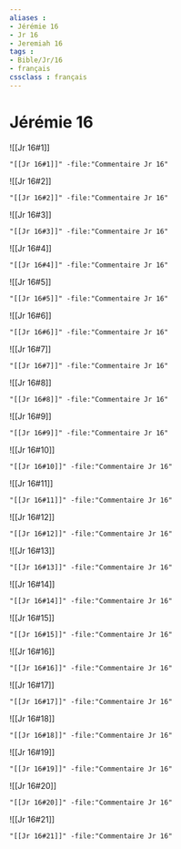 ```yaml
---
aliases : 
- Jérémie 16
- Jr 16
- Jeremiah 16
tags : 
- Bible/Jr/16
- français
cssclass : français
---
```


# Jérémie 16

![[Jr 16#1]]

```query
"[[Jr 16#1]]" -file:"Commentaire Jr 16"
```

![[Jr 16#2]]

```query
"[[Jr 16#2]]" -file:"Commentaire Jr 16"
```

![[Jr 16#3]]

```query
"[[Jr 16#3]]" -file:"Commentaire Jr 16"
```

![[Jr 16#4]]

```query
"[[Jr 16#4]]" -file:"Commentaire Jr 16"
```

![[Jr 16#5]]

```query
"[[Jr 16#5]]" -file:"Commentaire Jr 16"
```

![[Jr 16#6]]

```query
"[[Jr 16#6]]" -file:"Commentaire Jr 16"
```

![[Jr 16#7]]

```query
"[[Jr 16#7]]" -file:"Commentaire Jr 16"
```

![[Jr 16#8]]

```query
"[[Jr 16#8]]" -file:"Commentaire Jr 16"
```

![[Jr 16#9]]

```query
"[[Jr 16#9]]" -file:"Commentaire Jr 16"
```

![[Jr 16#10]]

```query
"[[Jr 16#10]]" -file:"Commentaire Jr 16"
```

![[Jr 16#11]]

```query
"[[Jr 16#11]]" -file:"Commentaire Jr 16"
```

![[Jr 16#12]]

```query
"[[Jr 16#12]]" -file:"Commentaire Jr 16"
```

![[Jr 16#13]]

```query
"[[Jr 16#13]]" -file:"Commentaire Jr 16"
```

![[Jr 16#14]]

```query
"[[Jr 16#14]]" -file:"Commentaire Jr 16"
```

![[Jr 16#15]]

```query
"[[Jr 16#15]]" -file:"Commentaire Jr 16"
```

![[Jr 16#16]]

```query
"[[Jr 16#16]]" -file:"Commentaire Jr 16"
```

![[Jr 16#17]]

```query
"[[Jr 16#17]]" -file:"Commentaire Jr 16"
```

![[Jr 16#18]]

```query
"[[Jr 16#18]]" -file:"Commentaire Jr 16"
```

![[Jr 16#19]]

```query
"[[Jr 16#19]]" -file:"Commentaire Jr 16"
```

![[Jr 16#20]]

```query
"[[Jr 16#20]]" -file:"Commentaire Jr 16"
```

![[Jr 16#21]]

```query
"[[Jr 16#21]]" -file:"Commentaire Jr 16"
```

